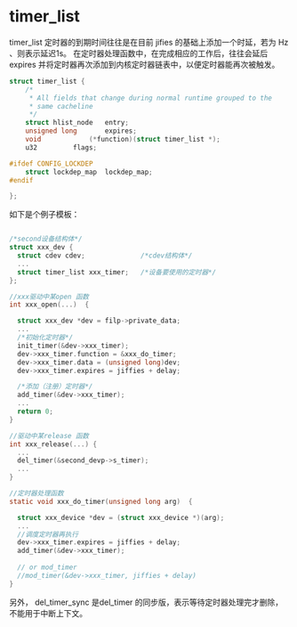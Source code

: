 
# timer_list

timer_list 定时器的到期时间往往是在目前 jifies 的基础上添加一个时延，若为 Hz 、则表示延迟1s。
在定时器处理函数中，在完成相应的工作后，往往会延后 expires 并将定时器再次添加到内核定时器链表中，以便定时器能再次被触发。

```c
struct timer_list {
	/*
	 * All fields that change during normal runtime grouped to the
	 * same cacheline
	 */
	struct hlist_node	entry;
	unsigned long		expires;
	void			(*function)(struct timer_list *);
	u32			flags;

#ifdef CONFIG_LOCKDEP
	struct lockdep_map	lockdep_map;
#endif

};
```

如下是个例子模板：

```c

/*second设备结构体*/
struct xxx_dev {
  struct cdev cdev;				 /*cdev结构体*/
  ...
  struct timer_list xxx_timer;   /*设备要使用的定时器*/
};

//xxx驱动中某open 函数
int xxx_open(...)  {

  struct xxx_dev *dev = filp->private_data; 
  ...
  /*初始化定时器*/ 
  init_timer(&dev->xxx_timer); 
  dev->xxx_timer.function = &xxx_do_timer; 
  dev->xxx_timer.data = (unsigned long)dev; 
  dev->xxx_timer.expires = jiffies + delay;

  /*添加（注册）定时器*/ 
  add_timer(&dev->xxx_timer);
  ... 
  return 0; 
}

//驱动中某release 函数
int xxx_release(...) {
  ...
  del_timer(&second_devp->s_timer);
  ... 
}

//定时器处理函数
static void xxx_do_timer(unsigned long arg)  {

  struct xxx_device *dev = (struct xxx_device *)(arg);
  ...
  //调度定时器再执行
  dev->xxx_timer.expires = jiffies + delay;
  add_timer(&dev->xxx_timer);
  
  // or mod_timer
  //mod_timer(&dev->xxx_timer, jiffies + delay)
}
```

另外，
del_timer_sync 是del_timer 的同步版，表示等待定时器处理完才删除，不能用于中断上下文。